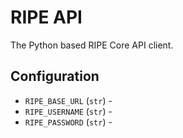 # RIPE API

The Python based RIPE Core API client.

## Configuration

* `RIPE_BASE_URL` (`str`) -
* `RIPE_USERNAME` (`str`) -
* `RIPE_PASSWORD` (`str`) -
